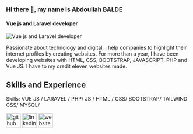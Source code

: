 ### Hi there 👋, my name is Abdoullah BALDE
#### Vue js and Laravel developer
![Vue js and Laravel developer](https://github.com/Baldeabdoullah/Baldeabdoullah/blob/main/web-development-programmer-engineering-coding-website-augmented-reality-interface-screens-developer-project-engineer-programming-software-application-design-cartoon-illustration_107791-3863.avif)

Passionate about technology and digital, I help companies to highlight their internet profiles by creating
websites. For more than a year, I have been developing websites with HTML, CSS, BOOTSTRAP,
JAVASCRIPT, PHP and Vue JS. I have to my credit eleven websites made.

## Skills and Experience

Skills: VUE JS / LARAVEL / PHP/ JS / HTML / CSS/ BOOTSTRAP/ TAILWIND CSS/ MYSQL/ 

 



[<img src='https://cdn.jsdelivr.net/npm/simple-icons@3.0.1/icons/github.svg' alt='github' height='40'>](https://github.com/Baldeabdoullah)  [<img src='https://cdn.jsdelivr.net/npm/simple-icons@3.0.1/icons/linkedin.svg' alt='linkedin' height='40'>](https://www.linkedin.com/in/AbdoullahBALDE/)  [<img src='https://cdn.jsdelivr.net/npm/simple-icons@3.0.1/icons/icloud.svg' alt='website' height='40'>](https://abdoullahbalde.com/)  



